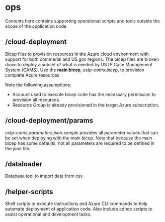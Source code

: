 # ops

Contents here contains supporting operational scripts and tools outside the scope of the application code.

## /cloud-deployment

Bicep files to provision resources in the Azure cloud environment with support for both commerial and US gov regions. The bicep files are broken down to deploy a subset of what is needed by USTP Case Management System (CAMS). Use the **main bicep**, _ustp-cams.bicep_, to provision complete Azure resources.

Note the following assumptions:
- Account used to execute bicep code has the necessary permission to provision all resources.
- Resource Group is already provisioned in the target Azure subscription.

## /cloud-deployment/params

_ustp-cams.parameters.json.sample_ provides all parameter values that can be set when deploying with the main bicep. Note that because the main bicep has some defaults, not all parameters are required to be defined in the json file.

## /dataloader

Database tool to import data from csv.

## /helper-scripts

Shell scripts to execute instructions and Azure CLI commands to help automate deployment of application code. Also include adhoc scripts to assist operational and development tasks.
